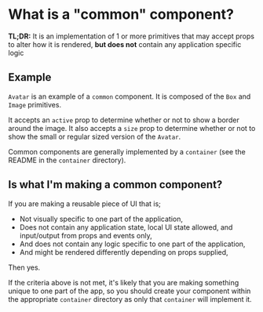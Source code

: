 # What is a "common" component?

**TL;DR:** It is an implementation of 1 or more primitives that may accept props to alter how it is rendered, **but does not** contain any application specific logic

## Example

`Avatar` is an example of a `common` component. It is composed of the `Box` and `Image` primitives.

It accepts an `active` prop to determine whether or not to show a border around the image. It also accepts a `size` prop to determine whether or not to show the small or regular sized version of the `Avatar`.

Common components are generally implemented by a `container` (see the README in the `container` directory).

## Is what I'm making a common component?

If you are making a reusable piece of UI that is;

- Not visually specific to one part of the application,
- Does not contain any application state, local UI state allowed, and input/output from props and events only,
- And does not contain any logic specific to one part of the application,
- And might be rendered differently depending on props supplied,

Then yes.

If the criteria above is not met, it's likely that you are making something unique to one part of the app, so you should create your component within the appropriate `container` directory as only that `container` will implement it.
